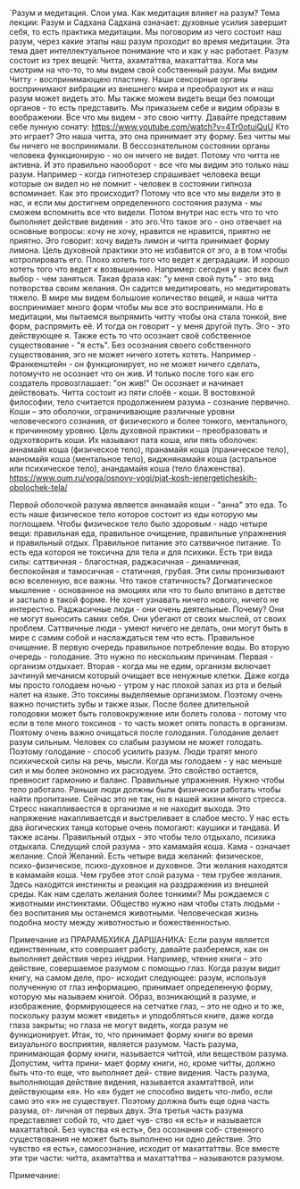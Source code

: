 `Разум и медитация. Слои ума. Как медитация влияет на разум?
Тема лекции: Разум и Садхана 
Садхана означает: духовные усилия завершит себя, то есть практика медитации.
Мы поговорим из чего состоит наш разум, через какие этапы наш разум проходит во время медитации. Эта тема дает интеллектуальное понимание что и как у нас работает.
Разум состоит из трех вещей: Читта, ахамта́ттва, махатта́ттва. 
Кога мы смотрим на что-то, то мы видем свой собственный разум.
Мы видим Читту - воспринимающею пластину. Наши сенсорные органы воспринимают вибрации из внешнего мира и преобразуют их и наш разум может видеть это. Мы также можем видеть вещи без помощи органов - то есть представить. Мы приказыем себе и видим образы в воображении. Все что мы видем - это свою читту.
Давайте представим себе лунную сонату: https://www.youtube.com/watch?v=4Tr0otuiQuU
Кто это играет? Это наша читта, это она принимает эту форму. Без читты мы бы ничего не воспринимали. В бессознательном состоянии органы человека функционирую - но он ничего не видет. Потому что читта не активна. И это правильно наооборот - все что мы видим это только наш разум. Например - когда гипнотезер спрашивает человека вещи которые он видел но не помнит - человек в состоянии гипноза вспоминает. Как это происходит? Потому что все что мы видели это в нас, и если мы достигнем определенного состояния разума - мы сможем вспомнить все что видели. 
Потом внутри нас есть что то что быполняет действие видения - это эго.Что такое эго - оно отвечает на основные вопросы: хочу не хочу, нравится не нравится, приятно не приятно. Эго говорит: хочу видеть лимон и читта принимает форму лимона.
Цель духовной практики это не избавится от эго, а в том чтобы котролировать его. Плохо хотеть того что ведет к деградации. И хорошо хотеть того что ведет к возвышению. Например: сегодня у вас всех был выбор - чем заняться. Такая фраза как: "у меня свой путь" - это вид потворства своим желания. Он садится медитировать, но медитировать тяжело. В мире мы видем большоие количество вещей, и наша читта воспринимает много форм чтобы мы все это воспринимали. Но в медитации, мы пытаемся выпрямить читту чтобы она стала тонкой, вне форм, распрямить её.  И тогда он говорит - у меня другой путь. Эго - это действующее я. 
Также есть то что осознает своё собственное существование - "я есть". Без осознания своего собственного существования, эго не может ничего хотеть хотеть. Например - Франкенштейн - он функционирует, но не может ничего сделать, потомучто не осознает что он жив. И только после того как его создатель провозглашает: "он жив!" Он осознает и начинает действовать. 
Читта состоит из пяти слоёв - коши.
В востовхной философии, тело считается продолжением разума - сознание первично.
Коши – это оболочки, ограничивающие различные уровни человеческого сознания, от физического и более тонкого, ментального, к причинному уровню. Цель духовной практики – преобразовать и одухотворить коши. 
Их называют пата коша, или пять оболочек:
    аннамайя коша (физическое тело),
    пранамайя коша (праническое тело),
    маномайя коша (ментальное тело),
    виджнянамайя коша (астральное или психическое тело),
    анандамайя коша (тело блаженства).
https://www.oum.ru/yoga/osnovy-yogi/pjat-kosh-jenergeticheskih-obolochek-tela/

Первой оболочкой разума является аннамайя коши - "анна" это еда. То есть наше физическое тело которое состоит из еды которую мы поглощаем.
Чтобы физическое тело было здоровым - надо четыре вещи: правильная еда, правильное очищение, правильные упражнения и правильный отдых. Правильное питание это сатввичное питание. То есть еда котороя не токсична для тела и для психики. 
Есть три вида силы: саттвичная - благостная, раджасичная - динамичная, беспокойная и тамосичная - статичная, грубая. Эти силы пронизывают всю вселенную, все важны. Что такое статичность? Догматическое мышление - основанное на эмоциях или что то было впитано в детстве и застыло в такой форме. Не хочет узнавать ничего нового, ничего не интерестно. 
Раджасичные люди - они очень деятельные. Почему? Они не могут выносить самих себя. Они убегают от своих мыслей, от своих проблем. Саттвичные люди - умеют ничего не делать, они могут быть в мире с самим собой и наслаждаться тем что есть. 
Правильное очищение. В первую очередь правильное потребление воды. Во вторую очередь - голодание. Это нужно по нескольким причинам. Первая - организм отдыхает. Вторая - когда мы не едим, организм включает зачтинуй мечанисм который очищает все ненужные клетки. Даже когда мы просто голодаем ночью - утром у нас плохой запах из рта и белый налет на языке. Это токсины выделяемые организмом. Поэтому очень важно почистить зубы и также язык. После более длительной голодовки может быть головокружение или болеть голова - потому что если в теле много токсинов - то часть может опять попасть в организм. Поятому очень важно очищаться после голодания. Голодание делает разум сильным. Человек со слабым разумом не может голодать. Поэтому голодание - способ усилить разум. Люди тратят много психической силы на речь, мысли. Когда мы голодаем - у нас меньше сил и мы более экономно их расходуем. Это свойство остается, превносит гармонию и баланс.
Правильные упражнения. Нужно чтобы тело работало. Раньше люди должны были физически работать чтобы найти пропитание. Сейчас это не так, но в нашей жизни много стресса. Стресс накапливаестся в организме и не находит выхода. Это напряжение накапливаетсдя и выстреливает в слабое место. У нас есть два йогических танца которые очень помогают: каушики и тандава. И также асаны. Правильный отдых - это чтобы тело отдыхало, психика отдыхала. 
Следущий слой разума - это камамайя коша. Кама - означает желание. Слой Желаний. Есть четыре вида желаний: физическое, психо-физическое, психо-духовное и духовное. Эти желания находятся в камамайя коша. Чем грубее этот слой разума - тем грубее желания. Здесь находятся инстинкты и реакция на раздражения из внешней среды. Как нам сделать желания более тонкими? Мы рождаемся с животными инстинктами. Общество нужно нам чтобы стать людьми - без воспитания мы останемся животными. Человеческая жизнь подобна мосту между животностью и божественностью. 



Примечание из ПРАРАМБХИКА ДАРШАНИКА:
Если разум является единственным, кто совершает работу, давайте разберемся,
как он выполняет действия через и́ндрии. Например, чтение книги – это действие,
совершаемое разумом с помощью глаз. Когда разум видит книгу, на самом деле, про-
исходит следующее: разум, используя полученную от глаз информацию, принимает
определенную форму, которую мы называем книгой. Образ, возникающий в разуме,
и изображение, формирующееся на сетчатке глаз, – это не одно и то же, поскольку
разум может «видеть» и уподобляться книге, даже когда глаза закрыты; но глаза не
могут видеть, когда разум не функционирует. Итак, то, что принимает форму книги
во время визуального восприятия, является разумом. Часть разума, принимающая
форму книги, называется чи́ттой, или веществом разума. Допустим, чи́тта прини-
мает форму книги, но, кроме чи́тты, должно быть что-то еще, что выполняет дей-
ствие видения. Часть разума, выполняющая действие видения, называется
ахамта́ттвой, или действующим «я». Но «я» будет не способно видеть что-либо,
если само это «я» не существует. Поэтому должна быть еще одна часть разума, от-
личная от первых двух. Эта третья часть разума представляет собой то, что дает чув-
ство «я есть» и называется махатта́твой. Без чувства «я есть», без осознания соб-
ственного существования не может быть выполнено ни одно действие. Это чувство
«я есть», самосознание, исходит от махатта́ттвы. Все вместе эти
три части: чи́тта, ахамта́ттва и махатта́ттва – называются разумом.

Примечание:



